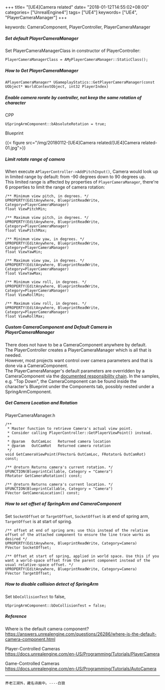 +++
title= "[UE4]Camera related"
date= "2018-01-12T14:55:02+08:00"
categories= ["UnrealEngine4"]
tags= ["UE4"]
keywords= ["UE4", "PlayerCameraManager"]
+++

keywords: CameraComponent, PlayerController, PlayerCameraManager

##### Set default PlayerCameraManager

Set PlayerCameraManagerClass in constructor of PlayerController:

	PlayerCameraManagerClass = AMyPlayerCameraManager::StaticClass();
	
##### How to Get PlayerCameraManager

	APlayerCameraManager* UGameplayStatics::GetPlayerCameraManager(const UObject* WorldContextObject, int32 PlayerIndex)

##### Enable camera rorate by controller, not keep the same rotation of character

CPP

	USpringArmComponent::bAbsoluteRotation = true;
	
Blueprint

{{< figure src="/img/20180112-[UE4]Camera related/[UE4]Camera related-01.jpg">}}
    
##### Limit rotate range of camera

When execute `APlayerController->AddPitchInput()`, Camera would look up in limited range by default: from -90 degrees down to 90 degrees up.  
This limited range is affected by properties of `PlayerCameraManager`, there're 6 properties to limit the range of camera rotation:

    /** Minimum view pitch, in degrees. */
	UPROPERTY(EditAnywhere, BlueprintReadWrite, Category=PlayerCameraManager)
	float ViewPitchMin;

	/** Maximum view pitch, in degrees. */
	UPROPERTY(EditAnywhere, BlueprintReadWrite, Category=PlayerCameraManager)
	float ViewPitchMax;

	/** Minimum view yaw, in degrees. */
	UPROPERTY(EditAnywhere, BlueprintReadWrite, Category=PlayerCameraManager)
	float ViewYawMin;

	/** Maximum view yaw, in degrees. */
	UPROPERTY(EditAnywhere, BlueprintReadWrite, Category=PlayerCameraManager)
	float ViewYawMax;

	/** Minimum view roll, in degrees. */
	UPROPERTY(EditAnywhere, BlueprintReadWrite, Category=PlayerCameraManager)
	float ViewRollMin;

	/** Maximum view roll, in degrees. */
	UPROPERTY(EditAnywhere, BlueprintReadWrite, Category=PlayerCameraManager)
	float ViewRollMax;

##### Custom CameraComponent and Default Camera in PlayerCameraManager

There does not have to be a CameraComponent anywhere by default.  
The PlayerController creates a PlayerCameraManager which is all that is needed.  
However, most projects want control over camera parameters and that is done via a CameraComponent.  
The PlayerCameraManager's default parameters are overridden by a CameraComponent via the [documented responsibility chain](https://docs.unrealengine.com/latest/INT/Programming/Gameplay/Framework/Camera/index.html). In the samples, e.g. "Top Down", the CameraComponent can be found inside the character's Blueprint under the Components tab, possibly nested under a SpringArmComponent.


##### Get Camera Location and Rotation

PlayerCameraManager.h

	/**
	 * Master function to retrieve Camera's actual view point.
	 * Consider calling PlayerController::GetPlayerViewPoint() instead.
	 *
	 * @param	OutCamLoc	Returned camera location
	 * @param	OutCamRot	Returned camera rotation
	 */
	void GetCameraViewPoint(FVector& OutCamLoc, FRotator& OutCamRot) const;
	
	/** @return Returns camera's current rotation. */
	UFUNCTION(BlueprintCallable, Category = "Camera")
	FRotator GetCameraRotation() const;

	/** @return Returns camera's current location. */
	UFUNCTION(BlueprintCallable, Category = "Camera")
	FVector GetCameraLocation() const;
	
##### How to set offset of SpringArm and CameraComponent

Set `SocketOffset` or `TargetOffset`, `SocketOffset` is at end of spring arm, `TargetOffset` is at start of spring. 

	/** offset at end of spring arm; use this instead of the relative offset of the attached component to ensure the line trace works as desired */
	UPROPERTY(EditAnywhere, BlueprintReadWrite, Category=Camera)
	FVector SocketOffset;

	/** Offset at start of spring, applied in world space. Use this if you want a world-space offset from the parent component instead of the usual relative-space offset. */
	UPROPERTY(EditAnywhere, BlueprintReadWrite, Category=Camera)
	FVector TargetOffset; 
	
	
##### How to disable collision detect of SpringArm

Set `bDoCollisionTest` to false,

	USpringArmComponent::bDoCollisionTest = false;

##### Reference

Where is the default camera component?  
https://answers.unrealengine.com/questions/26286/where-is-the-default-camera-component.html

Player-Controlled Cameras  
https://docs.unrealengine.com/en-US/Programming/Tutorials/PlayerCamera

Game-Controlled Cameras  
https://docs.unrealengine.com/en-US/Programming/Tutorials/AutoCamera

	
***
`养老江湖外，藏名诗画中。----白狼`